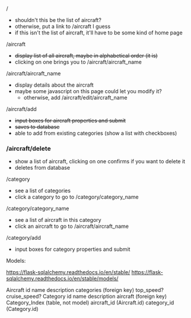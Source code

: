 
/

- shouldn't this be the list of aircraft?  
- otherwise, put a link to /aircraft I guess  
- if this isn't the list of aircraft, it'll have to be some kind of home page  


/aircraft

- ~~display list of all aircraft, maybe in alphabetical order (it is)~~
- clicking on one brings you to /aircraft/aircraft_name  



/aircraft/aircraft_name

- display details about the aircraft  
- maybe some javascript on this page could let you modify it?  
  - otherwise, add /aircraft/edit/aircraft_name  


/aircraft/add

- ~~input boxes for aircraft properties and submit~~
- ~~saves to database~~
- able to add from existing categories (show a list with checkboxes)  


### **/aircraft/delete**

- show a list of aircraft, clicking on one confirms if you want to delete it  
- deletes from database  


/category

- see a list of categories  
- click a category to go to /category/category_name


/category/category_name

- see a list of aircraft in this category
- click an aircraft to go to /aircraft/aircraft_name


/category/add

- input boxes for category properties and submit




Models:

https://flask-sqlalchemy.readthedocs.io/en/stable/
https://flask-sqlalchemy.readthedocs.io/en/stable/models/

Aircraft
    id
    name
    description
    categories (foreign key)
    top_speed?
    cruise_speed?
Category
    id
    name
    description
    aircraft (foreign key)
Category_Index (table, not model)
    aircraft_id (Aircraft.id)
    category_id (Category.id)
